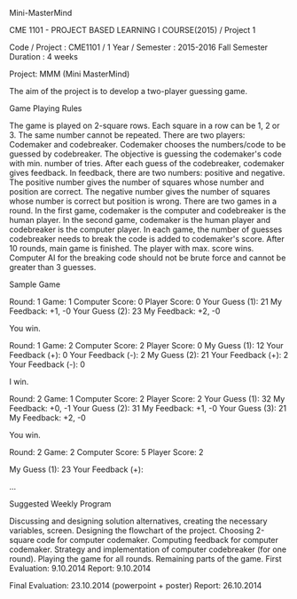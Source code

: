 Mini-MasterMind

CME 1101 - PROJECT BASED LEARNING I COURSE(2015) / Project 1

Code / Project : CME1101 / 1 Year / Semester : 2015-2016 Fall Semester Duration : 4 weeks

Project: MMM (Mini MasterMind)

The aim of the project is to develop a two-player guessing game.

Game Playing Rules

The game is played on 2-square rows.
Each square in a row can be 1, 2 or 3. The same number cannot be repeated.
There are two players: Codemaker and codebreaker.
Codemaker chooses the numbers/code to be guessed by codebreaker. The objective is guessing the codemaker's code with min. number of tries.
After each guess of the codebreaker, codemaker gives feedback.
In feedback, there are two numbers: positive and negative. The positive number gives the number of squares whose number and position are correct. The negative number gives the number of squares whose number is correct but position is wrong.
There are two games in a round. In the first game, codemaker is the computer and codebreaker is the human player. In the second game, codemaker is the human player and codebreaker is the computer player. In each game, the number of guesses codebreaker needs to break the code is added to codemaker's score.
After 10 rounds, main game is finished. The player with max. score wins.
Computer AI for the breaking code should not be brute force and cannot be greater than 3 guesses.

Sample Game

Round: 1 Game: 1 Computer Score: 0 Player Score: 0
Your Guess (1): 21 My Feedback: +1, -0
Your Guess (2): 23 My Feedback: +2, -0

You win.

Round: 1 Game: 2 Computer Score: 2 Player Score: 0
My Guess (1): 12 Your Feedback (+): 0 Your Feedback (-): 2
My Guess (2): 21 Your Feedback (+): 2 Your Feedback (-): 0

I win.

Round: 2 Game: 1 Computer Score: 2 Player Score: 2
Your Guess (1): 32 My Feedback: +0, -1
Your Guess (2): 31 My Feedback: +1, -0
Your Guess (3): 21 My Feedback: +2, -0

You win.

Round: 2 Game: 2 Computer Score: 5 Player Score: 2

My Guess (1): 23 Your Feedback (+):

...

Suggested Weekly Program

Discussing and designing solution alternatives, creating the necessary variables, screen.
Designing the flowchart of the project. Choosing 2-square code for computer codemaker.
Computing feedback for computer codemaker. Strategy and implementation of computer codebreaker (for one round).
Playing the game for all rounds. Remaining parts of the game.
First Evaluation: 9.10.2014 Report: 9.10.2014

Final Evaluation: 23.10.2014 (powerpoint + poster) Report: 26.10.2014